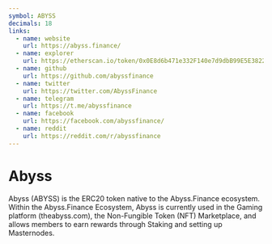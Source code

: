 ```yaml
---
symbol: ABYSS
decimals: 18
links:
  - name: website
    url: https://abyss.finance/
  - name: explorer
    url: https://etherscan.io/token/0x0E8d6b471e332F140e7d9dbB99E5E3822F728DA6
  - name: github
    url: https://github.com/abyssfinance
  - name: twitter
    url: https://twitter.com/AbyssFinance
  - name: telegram
    url: https://t.me/abyssfinance
  - name: facebook
    url: https://facebook.com/abyssfinance/
  - name: reddit
    url: https://reddit.com/r/abyssfinance
---
```


# Abyss

Abyss (ABYSS) is the ERC20 token native to the Abyss.Finance ecosystem. Within the Abyss.Finance Ecosystem, Abyss is currently used in the Gaming platform (theabyss.com), the Non-Fungible Token (NFT) Marketplace, and allows members to earn rewards through Staking and setting up Masternodes.
